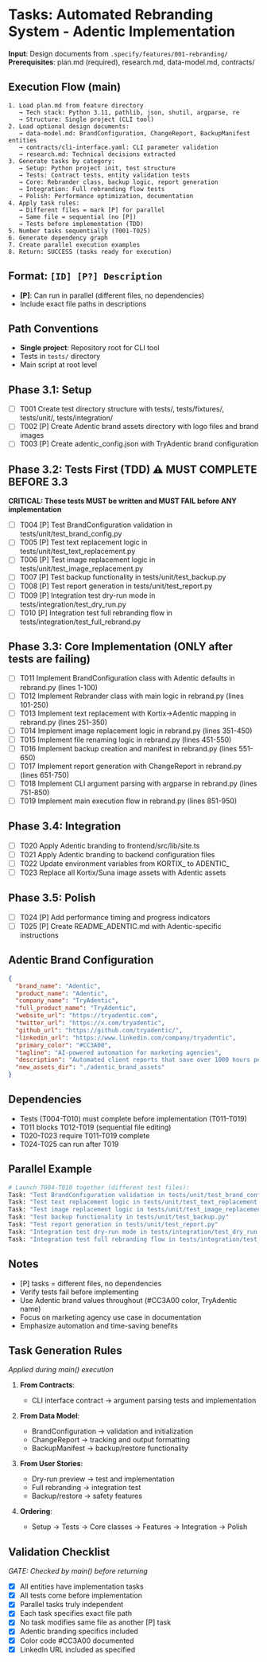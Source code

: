 # Tasks: Automated Rebranding System - Adentic Implementation

**Input**: Design documents from `.specify/features/001-rebranding/`
**Prerequisites**: plan.md (required), research.md, data-model.md, contracts/

## Execution Flow (main)
```
1. Load plan.md from feature directory
   → Tech stack: Python 3.11, pathlib, json, shutil, argparse, re
   → Structure: Single project (CLI tool)
2. Load optional design documents:
   → data-model.md: BrandConfiguration, ChangeReport, BackupManifest entities
   → contracts/cli-interface.yaml: CLI parameter validation
   → research.md: Technical decisions extracted
3. Generate tasks by category:
   → Setup: Python project init, test structure
   → Tests: Contract tests, entity validation tests
   → Core: Rebrander class, backup logic, report generation
   → Integration: Full rebranding flow tests
   → Polish: Performance optimization, documentation
4. Apply task rules:
   → Different files = mark [P] for parallel
   → Same file = sequential (no [P])
   → Tests before implementation (TDD)
5. Number tasks sequentially (T001-T025)
6. Generate dependency graph
7. Create parallel execution examples
8. Return: SUCCESS (tasks ready for execution)
```

## Format: `[ID] [P?] Description`
- **[P]**: Can run in parallel (different files, no dependencies)
- Include exact file paths in descriptions

## Path Conventions
- **Single project**: Repository root for CLI tool
- Tests in `tests/` directory
- Main script at root level

## Phase 3.1: Setup
- [ ] T001 Create test directory structure with tests/, tests/fixtures/, tests/unit/, tests/integration/
- [ ] T002 [P] Create Adentic brand assets directory with logo files and brand images
- [ ] T003 [P] Create adentic_config.json with TryAdentic brand configuration

## Phase 3.2: Tests First (TDD) ⚠️ MUST COMPLETE BEFORE 3.3
**CRITICAL: These tests MUST be written and MUST FAIL before ANY implementation**
- [ ] T004 [P] Test BrandConfiguration validation in tests/unit/test_brand_config.py
- [ ] T005 [P] Test text replacement logic in tests/unit/test_text_replacement.py
- [ ] T006 [P] Test image replacement logic in tests/unit/test_image_replacement.py
- [ ] T007 [P] Test backup functionality in tests/unit/test_backup.py
- [ ] T008 [P] Test report generation in tests/unit/test_report.py
- [ ] T009 [P] Integration test dry-run mode in tests/integration/test_dry_run.py
- [ ] T010 [P] Integration test full rebranding flow in tests/integration/test_full_rebrand.py

## Phase 3.3: Core Implementation (ONLY after tests are failing)
- [ ] T011 Implement BrandConfiguration class with Adentic defaults in rebrand.py (lines 1-100)
- [ ] T012 Implement Rebrander class with main logic in rebrand.py (lines 101-250)
- [ ] T013 Implement text replacement with Kortix→Adentic mapping in rebrand.py (lines 251-350)
- [ ] T014 Implement image replacement logic in rebrand.py (lines 351-450)
- [ ] T015 Implement file renaming logic in rebrand.py (lines 451-550)
- [ ] T016 Implement backup creation and manifest in rebrand.py (lines 551-650)
- [ ] T017 Implement report generation with ChangeReport in rebrand.py (lines 651-750)
- [ ] T018 Implement CLI argument parsing with argparse in rebrand.py (lines 751-850)
- [ ] T019 Implement main execution flow in rebrand.py (lines 851-950)

## Phase 3.4: Integration
- [ ] T020 Apply Adentic branding to frontend/src/lib/site.ts
- [ ] T021 Apply Adentic branding to backend configuration files
- [ ] T022 Update environment variables from KORTIX_ to ADENTIC_
- [ ] T023 Replace all Kortix/Suna image assets with Adentic assets

## Phase 3.5: Polish
- [ ] T024 [P] Add performance timing and progress indicators
- [ ] T025 [P] Create README_ADENTIC.md with Adentic-specific instructions

## Adentic Brand Configuration
```json
{
  "brand_name": "Adentic",
  "product_name": "Adentic",
  "company_name": "TryAdentic",
  "full_product_name": "TryAdentic",
  "website_url": "https://tryadentic.com",
  "twitter_url": "https://x.com/tryadentic",
  "github_url": "https://github.com/tryadentic/",
  "linkedin_url": "https://www.linkedin.com/company/tryadentic",
  "primary_color": "#CC3A00",
  "tagline": "AI-powered automation for marketing agencies",
  "description": "Automated client reports that save over 1000 hours per month",
  "new_assets_dir": "./adentic_brand_assets"
}
```

## Dependencies
- Tests (T004-T010) must complete before implementation (T011-T019)
- T011 blocks T012-T019 (sequential file editing)
- T020-T023 require T011-T019 complete
- T024-T025 can run after T019

## Parallel Example
```bash
# Launch T004-T010 together (different test files):
Task: "Test BrandConfiguration validation in tests/unit/test_brand_config.py"
Task: "Test text replacement logic in tests/unit/test_text_replacement.py"
Task: "Test image replacement logic in tests/unit/test_image_replacement.py"
Task: "Test backup functionality in tests/unit/test_backup.py"
Task: "Test report generation in tests/unit/test_report.py"
Task: "Integration test dry-run mode in tests/integration/test_dry_run.py"
Task: "Integration test full rebranding flow in tests/integration/test_full_rebrand.py"
```

## Notes
- [P] tasks = different files, no dependencies
- Verify tests fail before implementing
- Use Adentic brand values throughout (#CC3A00 color, TryAdentic name)
- Focus on marketing agency use case in documentation
- Emphasize automation and time-saving benefits

## Task Generation Rules
*Applied during main() execution*

1. **From Contracts**:
   - CLI interface contract → argument parsing tests and implementation

2. **From Data Model**:
   - BrandConfiguration → validation and initialization
   - ChangeReport → tracking and output formatting
   - BackupManifest → backup/restore functionality

3. **From User Stories**:
   - Dry-run preview → test and implementation
   - Full rebranding → integration test
   - Backup/restore → safety features

4. **Ordering**:
   - Setup → Tests → Core classes → Features → Integration → Polish

## Validation Checklist
*GATE: Checked by main() before returning*

- [x] All entities have implementation tasks
- [x] All tests come before implementation
- [x] Parallel tasks truly independent
- [x] Each task specifies exact file path
- [x] No task modifies same file as another [P] task
- [x] Adentic branding specifics included
- [x] Color code #CC3A00 documented
- [x] LinkedIn URL included as specified